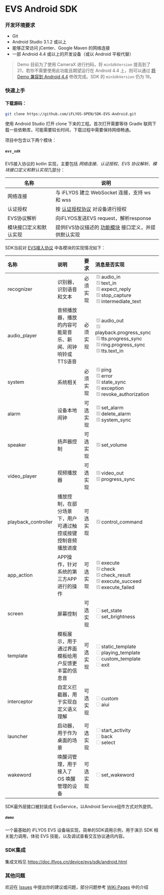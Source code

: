 # EVS Android SDK

### 开发环境要求

* Git
* Android Studio 3.1.2 或以上
* 能够正常访问 jCenter、Google Maven 的网络连接
* 一部 Android 4.4 或以上的开发设备（或以 Android 平板代替）

> Demo 目前为了使用 CameraX 进行扫码，将 `minSdkVersion` 提高到了 21，若你不需要使用此功能且期望运行在 Android 4.4 上，则可以通过 [将 Demo 兼容到 Android 4.4](https://github.com/iFLYOS-OPEN/SDK-EVS-Android/wiki/%E5%B0%86-Demo-%E5%85%BC%E5%AE%B9%E5%88%B0-Android-4.4) 修改完成。SDK 的 `minSdkVersion` 仍为 19。

### 快速上手

#### 下载源码：

```sh
git clone https://github.com/iFLYOS-OPEN/SDK-EVS-Android.git
```

使用 Android Studio 打开 clone 下来的工程。首次打开需要等待 Gradle 联网下载一些依赖库，可能需要较长时间，下载过程中需要保持网络畅通。

项目中包含以下两个模块：

##### `evs_sdk`

EVS接入协议的 kotlin 实现，主要包括 *网络连接*、*认证授权*、*EVS 协议解析*、*模块接口定义和默认实现*几部分：

名称 | 说明
---|---
网络连接 | 与 iFLYOS 建立 WebSocket 连接，支持 ws 和 wss
认证授权 | 按 [认证授权协议](https://doc.iflyos.cn/device/auth.html#%E8%AE%A4%E8%AF%81%E4%B8%8E%E6%8E%88%E6%9D%83api) 对设备进行授权
EVS协议解析 | 向iFLYOS发送EVS request，解析response
模块接口定义和默认实现 | 提供EVS协议描述的 [功能模块](https://doc.iflyos.cn/device/evs/#%E5%8A%9F%E8%83%BD%E6%A8%A1%E5%9D%97%E8%AF%B4%E6%98%8E) 接口定义，并提供默认实现

SDK当前对 [EVS接入协议](https://doc.iflyos.cn/device/evs/#embedded-api-v1-%E4%BB%8B%E7%BB%8D) 中各模块的实现情况如下：

| 名称                  | 说明                             | 要求   | 消息是否实现                                                                                                                                                                                                                                                                                                                                                 |    |
|:--------------------|:-------------------------------|:-----|:-------------------------------------------------------------------------------------------------------------------------------------------------------------------------------------------------------------------------------------------------------------------------------------------------------------------------------------------------------|:---|
| recognizer          | 识别器，识别语音和文本                    | 必须实现 | <input type="checkbox" disabled checked>audio_in</input><br/><input type="checkbox" disabled checked>text_in</input><br/><input type="checkbox" disabled checked>expect_reply</input><br/><input type="checkbox" disabled checked>stop_capture</input><br/><input type="checkbox" disabled checked>intermediate_text</input><br/>                      |    |
| audio_player        | 音频播放器，播放的内容可能是音乐、新闻、闹钟响铃或TTS语音 | 必须实现 | <input type="checkbox" disabled checked>audio_out</input><br/><input type="checkbox" disabled checked>playback.progress_sync</input><br/><input type="checkbox" disabled checked>tts.progress_sync</input><br/><input type="checkbox" disabled checked>ring.progress_sync</input><br/><input type="checkbox" disabled checked>tts.text_in</input><br/> |    |
| system              | 系统相关                           | 必须实现 | <input type="checkbox" disabled checked>ping</input><br/><input type="checkbox" disabled checked>error</input><br/><input type="checkbox" disabled checked>state_sync</input><br/><input type="checkbox" disabled checked>exception</input><br/><input type="checkbox" disabled checked>revoke_authorization</input><br/>                              |    |
| alarm               | 设备本地闹钟                         | 可选实现 | <input type="checkbox" disabled checked>set_alarm</input><br/><input type="checkbox" disabled checked>delete_alarm</input><br/><input type="checkbox" disabled checked>system_sync</input><br/>                                                                                                                                                        |    |
| speaker             | 扬声器控制                          | 可选实现 | <input type="checkbox" disabled checked>set_volume</input>                                                                                                                                                                                                                                                                                             |    |
| video_player        | 视频播放器                          | 可选实现 | <input type="checkbox" disabled checked>video_out</input><br/><input type="checkbox" disabled checked>progress_sync</input><br/>                                                                                                                                                                                                                       |    |
| playback_controller | 播放控制，在部分场景下，用户可通过触控或按键控制音频播放进度 | 可选实现 | <input type="checkbox" disabled checked>control_command</input>                                                                                                                                                                                                                                                                                        |    |
| app_action          | APP操作，针对系统的第三方APP进行的操作         | 可选实现 | <input type="checkbox" disabled checked>execute</input><br/><input type="checkbox" disabled checked>check</input><br/><input type="checkbox" disabled checked>check_result</input><br/><input type="checkbox" disabled checked>execute_succeed</input><br/><input type="checkbox" disabled checked>execute_failed</input><br/>                         |    |
| screen              | 屏幕控制                           | 可选实现 | <input type="checkbox" disabled>set_state</input><br/><input type="checkbox" disabled>set_brightness</input><br/>                                                                                                                                                                                                                                      |    |
| template            | 模板展示，用于通过界面模板给用户反馈更丰富的信息音      | 可选实现 | <input type="checkbox" disabled>static_template</input><br/><input type="checkbox" disabled>playing_template</input><br/><input type="checkbox" disabled>custom_template</input><br/><input type="checkbox" disabled>exit</input><br/>                                                                                                                 |    |
| interceptor         | 自定义拦截器，用于实现自定义语义理解             | 可选实现 | <input type="checkbox" disabled>custom</input><br/><input type="checkbox" disabled>aiui</input><br/>                                                                                                                                                                                                                                                   |    |
| launcher            | 启动器，用于作为桌面的场景                  | 可选实现 | <input type="checkbox" disabled>start_activity</input><br/><input type="checkbox" disabled>back</input><br/><input type="checkbox" disabled>select</input><br/>                                                                                                                                                                                        |    |
| wakeword            | 唤醒词管理，用于接入了 OS 唤醒管理的设备         | 可选实现 | <input type="checkbox" disabled>set_wakeword</input><br/>                                                                                                                                                                                                                                                                                              |    |
SDK最外层接口被封装成 EvsService，以Android Service组件方式对外提供。

##### `demo`

一个最基础的 iFLYOS EVS 设备端实现，简单的SDK调用示例，用于演示 SDK 相关能力调用，体验 EVS 技能，以及调试查看交互协议通讯内容。

### SDK集成

集成文档见 https://doc.iflyos.cn/device/evs/sdk/android.html

### 其他问题

欢迎在 [Issues](https://github.com/iFLYOS-OPEN/SDK-EVS-Android/issues) 中提出你的建议或问题，部分问题参考 [WiKi Pages](https://github.com/iFLYOS-OPEN/SDK-EVS-Android/wiki) 中的介绍
